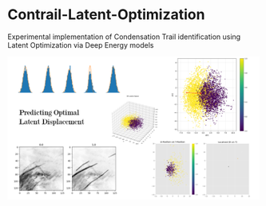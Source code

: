 # Contrail-Latent-Optimization
Experimental implementation of Condensation Trail identification using Latent Optimization via Deep Energy models 

<img src = "Extra/cover_img.png">
